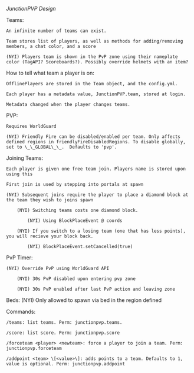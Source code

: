 *JunctionPVP Design*

Teams:

    An infinite number of teams can exist.
    
    Team stores list of players, as well as methods for adding/removing members, a chat color, and a score
    
    (NYI) Players team is shown in the PvP zone using their nameplate color (TagAPI? Scoreboards?). Possibly override helmets with an item?


How to tell what team a player is on:

    OfflinePlayers are stored in the Team object, and the config.yml.

    Each player has a metadata value, JunctionPVP.team, stored at login.

    Metadata changed when the player changes teams.




PVP:

    Requires WorldGuard
    
    (NYI) Friendly Fire can be disabled/enabled per team. Only affects defined regions in friendlyFireDisabledRegions. To disable globally, set to \_\_GLOBAL\_\_.  Defaults to 'pvp'.
    

Joining Teams:

    Each player is given one free team join. Players name is stored upon using this

    First join is used by stepping into portals at spawn

    (NYI) Subsequent joins require the player to place a diamond block at the team they wish to joins spawn
    
        (NYI) Switching teams costs one diamond block.
        
            (NYI) Using BlockPlaceEvent @ coords
            
        (NYI) If you switch to a losing team (one that has less points), you will recieve your block back.
        
            (NYI) BlockPlaceEvent.setCancelled(true)


PvP Timer:

    (NYI) Override PvP using WorldGuard API
    
        (NYI) 30s PvP disabled upon entering pvp zone
        
        (NYI) 30s PvP enabled after last PvP action and leaving zone

Beds:
    (NYI) Only allowed to spawn via bed in the region defined

Commands:

    /teams: list teams. Perm: junctionpvp.teams.
    
    /score: list score. Perm: junctionpvp.score
    
    /forceteam <player> <newteam>: force a player to join a team. Perm: junctionpvp.forceteam
    
    /addpoint <team> \[<value>\]: adds points to a team. Defaults to 1, value is optional. Perm: junctionpvp.addpoint


